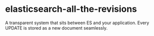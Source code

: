 # elasticsearch-all-the-revisions
A transparent system that sits between ES and your application. Every UPDATE is stored as a new document seamlessly.
